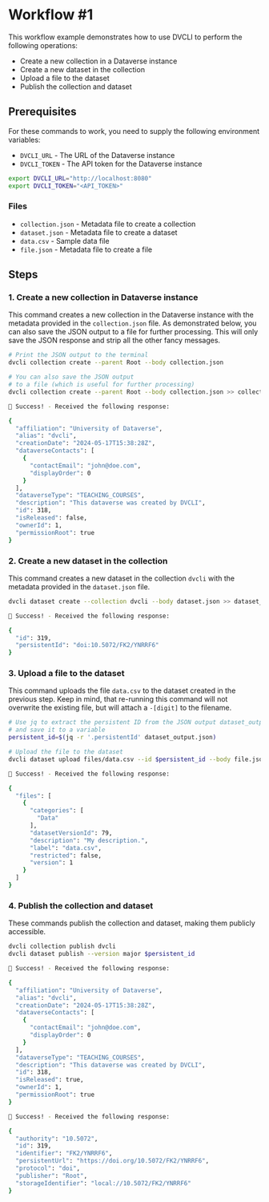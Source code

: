 # Workflow #1

This workflow example demonstrates how to use DVCLI to perform the following operations:

* Create a new collection in a Dataverse instance
* Create a new dataset in the collection
* Upload a file to the dataset
* Publish the collection and dataset

## Prerequisites

For these commands to work, you need to supply the following environment variables:

* `DVCLI_URL` - The URL of the Dataverse instance
* `DVCLI_TOKEN` - The API token for the Dataverse instance

```bash
export DVCLI_URL="http://localhost:8080"
export DVCLI_TOKEN="<API_TOKEN>"
```

### Files

* `collection.json` - Metadata file to create a collection
* `dataset.json` - Metadata file to create a dataset
* `data.csv` - Sample data file
* `file.json` - Metadata file to create a file

## Steps

### 1. Create a new collection in Dataverse instance

This command creates a new collection in the Dataverse instance with the metadata provided in the `collection.json` file. As demonstrated below, you can also save the JSON output to a file for further processing. This will only save the JSON response and strip all the other fancy messages.

```bash
# Print the JSON output to the terminal
dvcli collection create --parent Root --body collection.json

# You can also save the JSON output
# to a file (which is useful for further processing)
dvcli collection create --parent Root --body collection.json >> collection_output.json
```

```bash
🎉 Success! - Received the following response:

{
  "affiliation": "University of Dataverse",
  "alias": "dvcli",
  "creationDate": "2024-05-17T15:38:28Z",
  "dataverseContacts": [
    {
      "contactEmail": "john@doe.com",
      "displayOrder": 0
    }
  ],
  "dataverseType": "TEACHING_COURSES",
  "description": "This dataverse was created by DVCLI",
  "id": 318,
  "isReleased": false,
  "ownerId": 1,
  "permissionRoot": true
}
```

### 2. Create a new dataset in the collection

This command creates a new dataset in the collection `dvcli` with the metadata provided in the `dataset.json` file.

```bash
dvcli dataset create --collection dvcli --body dataset.json >> dataset_output.json
```

```bash
🎉 Success! - Received the following response:

{
  "id": 319,
  "persistentId": "doi:10.5072/FK2/YNRRF6"
}
```

### 3. Upload a file to the dataset

This command uploads the file `data.csv` to the dataset created in the previous step. Keep in mind, that re-running this command will not overwrite the existing file, but will attach a `-[digit]` to the filename.

```bash
# Use jq to extract the persistent ID from the JSON output dataset_output.json
# and save it to a variable
persistent_id=$(jq -r '.persistentId' dataset_output.json)

# Upload the file to the dataset
dvcli dataset upload files/data.csv --id $persistent_id --body file.json
```

```bash
🎉 Success! - Received the following response:

{
  "files": [
    {
      "categories": [
        "Data"
      ],
      "datasetVersionId": 79,
      "description": "My description.",
      "label": "data.csv",
      "restricted": false,
      "version": 1
    }
  ]
}
```

### 4. Publish the collection and dataset

These commands publish the collection and dataset, making them publicly accessible.

```bash
dvcli collection publish dvcli
dvcli dataset publish --version major $persistent_id
```

```bash
🎉 Success! - Received the following response:

{
  "affiliation": "University of Dataverse",
  "alias": "dvcli",
  "creationDate": "2024-05-17T15:38:28Z",
  "dataverseContacts": [
    {
      "contactEmail": "john@doe.com",
      "displayOrder": 0
    }
  ],
  "dataverseType": "TEACHING_COURSES",
  "description": "This dataverse was created by DVCLI",
  "id": 318,
  "isReleased": true,
  "ownerId": 1,
  "permissionRoot": true
}

🎉 Success! - Received the following response:

{
  "authority": "10.5072",
  "id": 319,
  "identifier": "FK2/YNRRF6",
  "persistentUrl": "https://doi.org/10.5072/FK2/YNRRF6",
  "protocol": "doi",
  "publisher": "Root",
  "storageIdentifier": "local://10.5072/FK2/YNRRF6"
}
```
